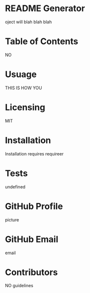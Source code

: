 # README Generator
 
oject will blah blah blah
 
# Table of Contents
NO

# Usuage
THIS IS HOW YOU 

# Licensing
MIT

# Installation
Installation requires requireer

# Tests
undefined

# GitHub Profile
picture

# GitHub Email
email

# Contributors
NO guidelines

